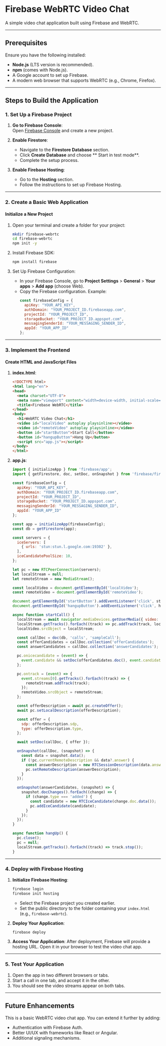 
# Firebase WebRTC Video Chat

A simple video chat application built using Firebase and WebRTC.

---

## Prerequisites

Ensure you have the following installed:
- **Node.js** (LTS version is recommended).
- **npm** (comes with Node.js).
- A Google account to set up Firebase.
- A modern web browser that supports WebRTC (e.g., Chrome, Firefox).

---

## Steps to Build the Application

### 1. Set Up a Firebase Project
1. **Go to Firebase Console**:  
   Open [Firebase Console](https://console.firebase.google.com/) and create a new project.

2. **Enable Firestore**:
   - Navigate to the **Firestore Database** section.
   - Click **Create Database** and choose ** Start in test mode**.
   - Complete the setup process.

3. **Enable Firebase Hosting**:
   - Go to the **Hosting** section.
   - Follow the instructions to set up Firebase Hosting.

---

### 2. Create a Basic Web Application

#### Initialize a New Project
1. Open your terminal and create a folder for your project:
   ```bash
   mkdir firebase-webrtc
   cd firebase-webrtc
   npm init -y
   ```

2. Install Firebase SDK:
   ```bash
   npm install firebase
   ```

3. Set Up Firebase Configuration:
   - In your Firebase Console, go to **Project Settings** > **General** > **Your apps** > **Add app** (choose Web).
   - Copy the Firebase configuration. Example:
     ```javascript
     const firebaseConfig = {
       apiKey: "YOUR_API_KEY",
       authDomain: "YOUR_PROJECT_ID.firebaseapp.com",
       projectId: "YOUR_PROJECT_ID",
       storageBucket: "YOUR_PROJECT_ID.appspot.com",
       messagingSenderId: "YOUR_MESSAGING_SENDER_ID",
       appId: "YOUR_APP_ID"
     };
     ```

---

### 3. Implement the Frontend

#### Create HTML and JavaScript Files

1. **index.html**:
   ```html
   <!DOCTYPE html>
   <html lang="en">
   <head>
     <meta charset="UTF-8">
     <meta name="viewport" content="width=device-width, initial-scale=1.0">
     <title>Firebase WebRTC</title>
   </head>
   <body>
     <h1>WebRTC Video Chat</h1>
     <video id="localVideo" autoplay playsinline></video>
     <video id="remoteVideo" autoplay playsinline></video>
     <button id="startButton">Start Call</button>
     <button id="hangupButton">Hang Up</button>
     <script src="app.js"></script>
   </body>
   </html>
   ```

2. **app.js**:
   ```javascript
   import { initializeApp } from 'firebase/app';
   import { getFirestore, doc, setDoc, onSnapshot } from 'firebase/firestore';

   const firebaseConfig = {
     apiKey: "YOUR_API_KEY",
     authDomain: "YOUR_PROJECT_ID.firebaseapp.com",
     projectId: "YOUR_PROJECT_ID",
     storageBucket: "YOUR_PROJECT_ID.appspot.com",
     messagingSenderId: "YOUR_MESSAGING_SENDER_ID",
     appId: "YOUR_APP_ID"
   };

   const app = initializeApp(firebaseConfig);
   const db = getFirestore(app);

   const servers = {
     iceServers: [
       { urls: 'stun:stun.l.google.com:19302' },
     ],
     iceCandidatePoolSize: 10,
   };

   let pc = new RTCPeerConnection(servers);
   let localStream = null;
   let remoteStream = new MediaStream();

   const localVideo = document.getElementById('localVideo');
   const remoteVideo = document.getElementById('remoteVideo');

   document.getElementById('startButton').addEventListener('click', startCall);
   document.getElementById('hangupButton').addEventListener('click', hangUp);

   async function startCall() {
     localStream = await navigator.mediaDevices.getUserMedia({ video: true, audio: true });
     localStream.getTracks().forEach((track) => pc.addTrack(track, localStream));
     localVideo.srcObject = localStream;

     const callDoc = doc(db, 'calls', 'sampleCall');
     const offerCandidates = callDoc.collection('offerCandidates');
     const answerCandidates = callDoc.collection('answerCandidates');

     pc.onicecandidate = (event) => {
       event.candidate && setDoc(offerCandidates.doc(), event.candidate.toJSON());
     };

     pc.ontrack = (event) => {
       event.streams[0].getTracks().forEach((track) => {
         remoteStream.addTrack(track);
       });
       remoteVideo.srcObject = remoteStream;
     };

     const offerDescription = await pc.createOffer();
     await pc.setLocalDescription(offerDescription);

     const offer = {
       sdp: offerDescription.sdp,
       type: offerDescription.type,
     };

     await setDoc(callDoc, { offer });

     onSnapshot(callDoc, (snapshot) => {
       const data = snapshot.data();
       if (!pc.currentRemoteDescription && data?.answer) {
         const answerDescription = new RTCSessionDescription(data.answer);
         pc.setRemoteDescription(answerDescription);
       }
     });

     onSnapshot(answerCandidates, (snapshot) => {
       snapshot.docChanges().forEach((change) => {
         if (change.type === 'added') {
           const candidate = new RTCIceCandidate(change.doc.data());
           pc.addIceCandidate(candidate);
         }
       });
     });
   }

   async function hangUp() {
     pc.close();
     pc = null;
     localStream.getTracks().forEach((track) => track.stop());
   }
   ```

---

### 4. Deploy with Firebase Hosting

1. **Initialize Firebase Hosting**:
   ```bash
   firebase login
   firebase init hosting
   ```
   - Select the Firebase project you created earlier.
   - Set the public directory to the folder containing your `index.html` (e.g., `firebase-webrtc`).

2. **Deploy Your Application**:
   ```bash
   firebase deploy
   ```

3. **Access Your Application**:
   After deployment, Firebase will provide a hosting URL. Open it in your browser to test the video chat app.

---

### 5. Test Your Application
1. Open the app in two different browsers or tabs.
2. Start a call in one tab, and accept it in the other.
3. You should see the video streams appear on both tabs.

---

## Future Enhancements

This is a basic WebRTC video chat app. You can extend it further by adding:
- Authentication with Firebase Auth.
- Better UI/UX with frameworks like React or Angular.
- Additional signaling mechanisms.
